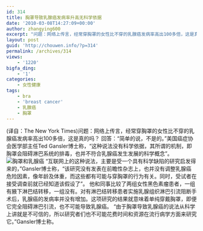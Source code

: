 ```yaml
---
id: 314
title: 胸罩导致乳腺癌发病率升高无科学依据
date: '2010-03-08T14:27:09+00:00'
author: zhangying600
excerpt: "问题：网络上传言，经常穿胸罩的女性比不穿的乳腺癌发病率高出100多倍，这是真的吗？\r\n回答：“简单的说，不是的。”美国癌症协会医学部主任Ted Gansler博士称，“这种说法没有科学依据，其所谓的机制，即胸罩会阻碍淋巴系统的排毒，也并不符合乳腺癌发生发展的科学概念”.由于胸罩导致乳腺癌的说法从科学上讲就是不可信的，所以研究者们也不可能花费时间和资源在流行病学方面来研究它"
layout: post
guid: 'http://chouwen.info/?p=314'
permalink: /archives/314
views:
    - '1220'
bigfa_ding:
    - '1'
categories:
    - 女性健康
tags:
    - bra
    - 'breast cancer'
    - 乳腺癌
    - 胸罩
---
```


(译自：The New York Times)问题：网络上传言，经常穿胸罩的女性比不穿的乳腺癌发病率高出100多倍，这是真的吗？ 回答：“简单的说，不是的。”美国癌症协会医学部主任Ted Gansler博士称，“这种说法没有科学依据，其所谓的机制，即胸罩会阻碍淋巴系统的排毒，也并不符合乳腺癌发生发展的科学概念”。 ![胸罩和乳腺癌](http://blog.medprober.com/assets/uploads/2010/03/bras_2011_logo-300x188.jpg) “互联网上的这种说法，主要是受一个具有科学缺陷的研究启发得来的，”Gansler博士称，“该研究没有发表在前瞻性杂志上，也并没有调整乳腺癌危险因素，像年龄及体重，而这些都有可能与穿胸罩的行为有关。同时，受试者在接受调查前就已经知道该假设了”。 他和同事比较了两组女性黑色素瘤患者，一组有腋下淋巴结转移，一组没有。对有淋巴结转移患者实施乳腺组织淋巴引流阻断手术后，乳腺癌的发病率并没有增加。这项研究的结果就意味着单纯穿戴胸罩，即便它完全阻碍淋巴引流，也不可能导致乳腺癌。 “由于胸罩导致乳腺癌的说法从科学上讲就是不可信的，所以研究者们也不可能花费时间和资源在流行病学方面来研究它。”Gansler博士称。